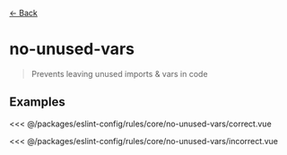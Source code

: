 [&#x2190; Back](./)
# no-unused-vars <badge text="warn" type="warn" vertical="middle"/>

> Prevents leaving unused imports & vars in code


## Examples

<code-highlight>
 
<div slot="correct">

<<< @/packages/eslint-config/rules/core/no-unused-vars/correct.vue

</div>

 
<div slot="incorrect">

<<< @/packages/eslint-config/rules/core/no-unused-vars/incorrect.vue

</div>

 
</code-highlight>

